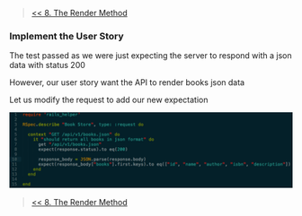 > [<< 8. The Render Method](step-8-understanding-the-render-method.md)


### Implement the User Story

The test passed as we were just expecting the server to respond with a json data with status 200

However, our user story want the API to render books json data

Let us modify the request to add our new expectation

![1](images/code/request_spec_2.png)

> [<< 8. The Render Method](step-8-understanding-the-render-method.md)

